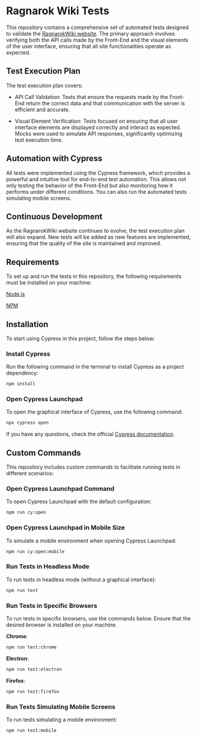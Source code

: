 # Ragnarok Wiki Tests

This repository contains a comprehensive set of automated tests designed to validate the [RagnarokWiki website](https://www.ragnarokwiki.com.br). The primary approach involves verifying both the API calls made by the Front-End and the visual elements of the user interface, ensuring that all site functionalities operate as expected.

## Test Execution Plan

The test execution plan covers:

* API Call Validation: Tests that ensure the requests made by the Front-End return the correct data and that communication with the server is efficient and accurate.

* Visual Element Verification: Tests focused on ensuring that all user interface elements are displayed correctly and interact as expected. Mocks were used to simulate API responses, significantly optimizing test execution time.

## Automation with Cypress

All tests were implemented using the Cypress framework, which provides a powerful and intuitive tool for end-to-end test automation. This allows not only testing the behavior of the Front-End but also monitoring how it performs under different conditions. You can also run the automated tests simulating mobile screens.

## Continuous Development

As the RagnarokWiki website continues to evolve, the test execution plan will also expand. New tests will be added as new features are implemented, ensuring that the quality of the site is maintained and improved.

## Requirements

To set up and run the tests in this repository, the following requirements must be installed on your machine:

[Node.js](https://nodejs.org/en/download/package-manager)

[NPM](https://github.com/npm/cli/releases/tag/v10.8.2)

## Installation

To start using Cypress in this project, follow the steps below:

### Install Cypress

Run the following command in the terminal to install Cypress as a project dependency:

``` bash
npm install
```

### Open Cypress Launchpad

To open the graphical interface of Cypress, use the following command:

``` bash
npx cypress open
```

If you have any questions, check the official [Cypress documentation](https://docs.cypress.io/guides/getting-started/installing-cypress).

## Custom Commands

This repository includes custom commands to facilitate running tests in different scenarios:

### Open Cypress Launchpad Command

To open Cypress Launchpad with the default configuration:

``` bash
npm run cy:open
```

### Open Cypress Launchpad in Mobile Size

To simulate a mobile environment when opening Cypress Launchpad:

``` bash
npm run cy:open:mobile
```

### Run Tests in Headless Mode

To run tests in headless mode (without a graphical interface):

``` bash
npm run test
```

### Run Tests in Specific Browsers

To run tests in specific browsers, use the commands below. Ensure that the desired browser is installed on your machine.

**Chrome**:

``` bash
npm run test:chrome
```

**Electron**:

``` bash
npm run test:electron
```

**Firefox**:

``` bash
npm run test:firefox
```

### Run Tests Simulating Mobile Screens

To run tests simulating a mobile environment:

``` bash
npm run test:mobile
```


